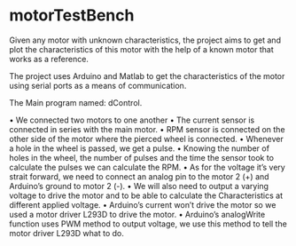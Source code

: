 # motorTestBench
Given any motor with unknown characteristics, 
the project aims to get and plot the characteristics of this motor 
with the help of a known motor that works as a reference.

The project uses Arduino and Matlab to get the characteristics of the motor 
using serial ports as a means of communication.

The Main program named: dControl.

•	We connected two motors to one another 
•	The current sensor is connected in series with the main motor.
•	RPM sensor is connected on the other side of the motor where the pierced wheel is connected.
•	Whenever a hole in the wheel is passed, we get a pulse.
•	Knowing the number of holes in the wheel, the number of pulses and the time the sensor took to calculate the pulses we can calculate the RPM.
•	As for the voltage it’s very strait forward, we need to connect an analog pin to the motor 2 (+) and Arduino’s ground to motor 2 (-).
•	We will also need to output a varying voltage to drive the motor and to be able to calculate the Characteristics at different applied voltage.
•	Arduino’s current won’t drive the motor so we used a motor driver L293D to drive the motor.
•	Arduino’s analogWrite function uses PWM method to output voltage, we use this method to tell the motor driver L293D what to do.
